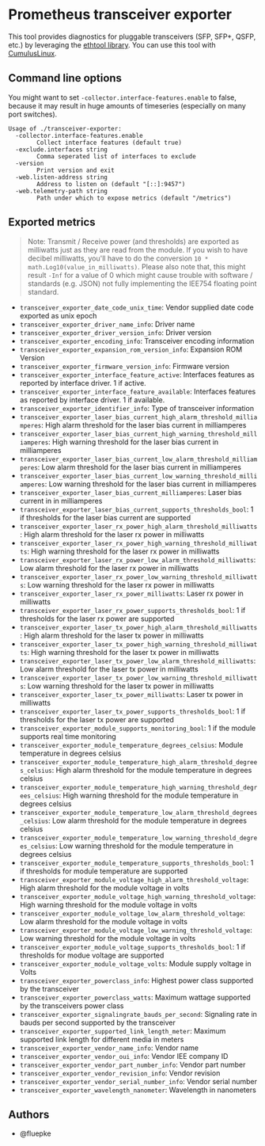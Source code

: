# Prometheus transceiver exporter

This tool provides diagnostics for pluggable transceivers (SFP, SFP+, QSFP, etc.) by leveraging the [ethtool library](https://gitlab.service.wobcom.de/fluepke/ethtool).
You can use this tool with [CumulusLinux](https://cumulusnetworks.com/products/cumulus-linux/).

## Command line options
You might want to set `-collector.interface-features.enable` to false, because it may result in huge amounts of timeseries (especially on many port switches).

```
Usage of ./transceiver-exporter:
  -collector.interface-features.enable
    	Collect interface features (default true)
  -exclude.interfaces string
    	Comma seperated list of interfaces to exclude
  -version
    	Print version and exit
  -web.listen-address string
    	Address to listen on (default "[::]:9457")
  -web.telemetry-path string
    	Path under which to expose metrics (default "/metrics")
```

## Exported metrics
> Note: Transmit / Receive power (and thresholds) are exported as milliwatts just as they are read from the module. If you wish to have decibel milliwatts, you'll have to do the conversion `10 * math.Log10(value_in_milliwatts)`. Please also note that, this might result `-Inf` for a value of 0 which might cause trouble with software / standards (e.g. JSON) not fully implementing the IEE754 floating point standard.

* `transceiver_exporter_date_code_unix_time`: Vendor supplied date code exported as unix epoch
* `transceiver_exporter_driver_name_info`: Driver name
* `transceiver_exporter_driver_version_info`: Driver version
* `transceiver_exporter_encoding_info`: Transceiver encoding information
* `transceiver_exporter_expansion_rom_version_info`: Expansion ROM Version
* `transceiver_exporter_firmware_version_info`: Firmware version
* `transceiver_exporter_interface_feature_active`: Interfaces features as reported by interface driver. 1 if active.
* `transceiver_exporter_interface_feature_available`: Interfaces features as reported by interface driver. 1 if available.
* `transceiver_exporter_identifier_info`: Type of transceiver information
* `transceiver_exporter_laser_bias_current_high_alarm_threshold_milliamperes`: High alarm threshold for the laser bias current in milliamperes
* `transceiver_exporter_laser_bias_current_high_warning_threshold_milliamperes`: High warning threshold for the laser bias current in milliamperes
* `transceiver_exporter_laser_bias_current_low_alarm_threshold_milliamperes`: Low alarm threshold for the laser bias current in milliamperes
* `transceiver_exporter_laser_bias_current_low_warning_threshold_milliamperes`: Low warning threshold for the laser bias current in milliamperes
* `transceiver_exporter_laser_bias_current_milliamperes`: Laser bias current in in milliamperes
* `transceiver_exporter_laser_bias_current_supports_thresholds_bool`: 1 if thresholds for the laser bias current are supported
* `transceiver_exporter_laser_rx_power_high_alarm_threshold_milliwatts`: High alarm threshold for the laser rx power in milliwatts
* `transceiver_exporter_laser_rx_power_high_warning_threshold_milliwatts`: High warning threshold for the laser rx power in milliwatts
* `transceiver_exporter_laser_rx_power_low_alarm_threshold_milliwatts`: Low alarm threshold for the laser rx power in milliwatts
* `transceiver_exporter_laser_rx_power_low_warning_threshold_milliwatts`: Low warning threshold for the laser rx power in milliwatts
* `transceiver_exporter_laser_rx_power_milliwatts`: Laser rx power in milliwatts
* `transceiver_exporter_laser_rx_power_supports_thresholds_bool`: 1 if thresholds for the laser rx power are supported
* `transceiver_exporter_laser_tx_power_high_alarm_threshold_milliwatts`: High alarm threshold for the laser tx power in milliwatts
* `transceiver_exporter_laser_tx_power_high_warning_threshold_milliwatts`: High warning threshold for the laser tx power in milliwatts
* `transceiver_exporter_laser_tx_power_low_alarm_threshold_milliwatts`: Low alarm threshold for the laser tx power in milliwatts
* `transceiver_exporter_laser_tx_power_low_warning_threshold_milliwatts`: Low warning threshold for the laser tx power in milliwatts
* `transceiver_exporter_laser_tx_power_milliwatts`: Laser tx power in milliwatts
* `transceiver_exporter_laser_tx_power_supports_thresholds_bool`: 1 if thresholds for the laser tx power are supported
* `transceiver_exporter_module_supports_monitoring_bool`: 1 if the module supports real time monitoring
* `transceiver_exporter_module_temperature_degrees_celsius`: Module temperature in degrees celsius
* `transceiver_exporter_module_temperature_high_alarm_threshold_degrees_celsius`: High alarm threshold for the module temperature in degrees celsius
* `transceiver_exporter_module_temperature_high_warning_threshold_degrees_celsius`: High warning threshold for the module temperature in degrees celsius
* `transceiver_exporter_module_temperature_low_alarm_threshold_degrees_celsius`: Low alarm threshold for the module temperature in degrees celsius
* `transceiver_exporter_module_temperature_low_warning_threshold_degrees_celsius`: Low warning threshold for the module temperature in degrees celsius
* `transceiver_exporter_module_temperature_supports_thresholds_bool`: 1 if thresholds for module temperature are supported
* `transceiver_exporter_module_voltage_high_alarm_threshold_voltage`: High alarm threshold for the module voltage in volts
* `transceiver_exporter_module_voltage_high_warning_threshold_voltage`: High warning threshold for the module voltage in volts
* `transceiver_exporter_module_voltage_low_alarm_threshold_voltage`: Low alarm threshold for the module voltage in volts
* `transceiver_exporter_module_voltage_low_warning_threshold_voltage`: Low warning threshold for the module voltage in volts
* `transceiver_exporter_module_voltage_supports_thresholds_bool`: 1 if thresholds for modue voltage are supported
* `transceiver_exporter_module_voltage_volts`: Module supply voltage in Volts
* `transceiver_exporter_powerclass_info`: Highest power class supported by the transceiver
* `transceiver_exporter_powerclass_watts`: Maximum wattage supported by the transceivers power class
* `transceiver_exporter_signalingrate_bauds_per_second`: Signaling rate in bauds per second supported by the transceiver
* `transceiver_exporter_supported_link_length_meter`: Maximum supported link length for different media in meters
* `transceiver_exporter_vendor_name_info`: Vendor name
* `transceiver_exporter_vendor_oui_info`: Vendor IEE company ID
* `transceiver_exporter_vendor_part_number_info`: Vendor part number
* `transceiver_exporter_vendor_revision_info`: Vendor revision
* `transceiver_exporter_vendor_serial_number_info`: Vendor serial number
* `transceiver_exporter_wavelength_nanometer`: Wavelength in nanometers

## Authors
* @fluepke
